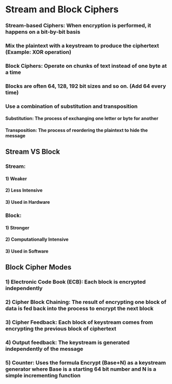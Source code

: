 # Stream and Block Ciphers

### Stream-based Ciphers: When encryption is performed, it happens on a bit-by-bit basis

### Mix the plaintext with a keystream to produce the ciphertext (Example: XOR operation)

### Block Ciphers: Operate on chunks of text instead of one byte at a time

### Blocks are often 64, 128, 192 bit sizes and so on. (Add 64 every time)

### Use a combination of substitution and transposition

#### Substitution: The process of exchanging one letter or byte for another

#### Transposition: The process of reordering the plaintext to hide the message

## Stream VS Block

### Stream:

#### 1) Weaker 

#### 2) Less Intensive

#### 3) Used in Hardware

### Block:

#### 1) Stronger

#### 2) Computationally Intensive

#### 3) Used in Software

## Block Cipher Modes

### 1) Electronic Code Book (ECB): Each block is encrypted independently 

### 2) Cipher Block Chaining: The result of encrypting one block of data is fed back into the process to encrypt the next block

### 3) Cipher Feedback: Each block of keystream comes from encrypting the previous block of ciphertext

### 4) Output feedback: The keystream is generated independently of the message

### 5) Counter: Uses the formula Encrypt (Base+N) as a keystream generator where Base is a starting 64 bit number and N is a simple incrementing function
